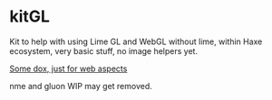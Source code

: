 # kitGL
Kit to help with using Lime GL and WebGL without lime, within Haxe ecosystem, very basic stuff, no image helpers yet.

[Some dox, just for web aspects ](https://nanjizal.github.io/kitGL/pages/)

nme and gluon WIP may get removed.

